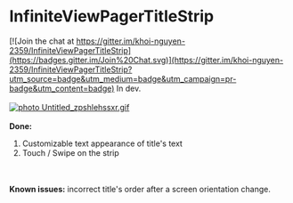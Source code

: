 # InfiniteViewPagerTitleStrip

[![Join the chat at https://gitter.im/khoi-nguyen-2359/InfiniteViewPagerTitleStrip](https://badges.gitter.im/Join%20Chat.svg)](https://gitter.im/khoi-nguyen-2359/InfiniteViewPagerTitleStrip?utm_source=badge&utm_medium=badge&utm_campaign=pr-badge&utm_content=badge)
In dev.
<br/>
<br/>
<a href="http://s281.photobucket.com/user/akhoi90/media/Untitled_zpshlehssxr.gif.html" target="_blank"><img src="http://i281.photobucket.com/albums/kk238/akhoi90/Untitled_zpshlehssxr.gif" border="0" alt=" photo Untitled_zpshlehssxr.gif"/></a>
<br/>
<br/>
<b>Done:</b><br/>
1. Customizable text appearance of title's text<br/>
2. Touch / Swipe on the strip<br/>
<br/>
<br/>
<b>Known issues:</b> incorrect title's order after a screen orientation change.
